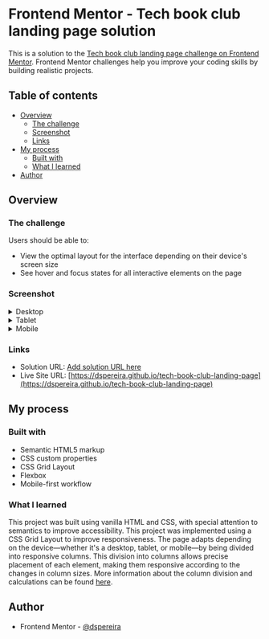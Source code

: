 # Frontend Mentor - Tech book club landing page solution

This is a solution to the [Tech book club landing page challenge on Frontend Mentor](https://www.frontendmentor.io/challenges/tech-book-club-landing-page-fZQidjHU73). Frontend Mentor challenges help you improve your coding skills by building realistic projects. 

## Table of contents

- [Overview](#overview)
  - [The challenge](#the-challenge)
  - [Screenshot](#screenshot)
  - [Links](#links)
- [My process](#my-process)
  - [Built with](#built-with)
  - [What I learned](#what-i-learned)
- [Author](#author)

## Overview

### The challenge

Users should be able to:

- View the optimal layout for the interface depending on their device's screen size
- See hover and focus states for all interactive elements on the page

### Screenshot

<details>
  <summary>Desktop</summary>

  <img src="https://github.com/dspereira/tech-book-club-landing-page/blob/main/screenshots/Screenshot-desktop.png" width="800">
</details>
<details>
  <summary>Tablet</summary>

  <img src="https://github.com/dspereira/tech-book-club-landing-page/blob/main/screenshots/Screenshot-tablet.png" width="600">
</details>
<details>
  <summary>Mobile</summary>

  <img src="https://github.com/dspereira/tech-book-club-landing-page/blob/main/screenshots/Screenshot-mobile.png" width="300">

</details>


### Links

- Solution URL: [Add solution URL here](https://your-solution-url.com)
- Live Site URL: [https://dspereira.github.io/tech-book-club-landing-page](https://dspereira.github.io/tech-book-club-landing-page)

## My process

### Built with

- Semantic HTML5 markup
- CSS custom properties
- CSS Grid Layout
- Flexbox
- Mobile-first workflow

### What I learned

This project was built using vanilla HTML and CSS, with special attention to semantics to improve accessibility.
This project was implemented using a CSS Grid Layout to improve responsiveness. The page adapts depending on the device—whether it's a desktop, tablet, or mobile—by being divided into responsive columns. This division into columns allows precise placement of each element, making them responsive according to the changes in column sizes.
More information about the column division and calculations can be found [here](https://github.com/dspereira/tech-book-club-landing-page/blob/main/grid-layout-calculations.md).

## Author
- Frontend Mentor - [@dspereira](https://www.frontendmentor.io/profile/dspereira)

